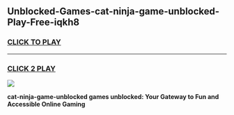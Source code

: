 
## Unblocked-Games-cat-ninja-game-unblocked-Play-Free-iqkh8
<h3>
<a href="https://premium76.site?title=cat-ninja-game-unblocked&ref=24M">CLICK TO PLAY</a></h3>
<hr>

<h3>
<a href="https://premium76.site?title=cat-ninja-game-unblocked&ref=24M">CLICK 2 PLAY</a>
  
</h3>

<a href="https://premium76.site?title=cat-ninja-game-unblocked&ref=24M"><img src="https://clearcache.store/games.png"></a>


**cat-ninja-game-unblocked games unblocked: Your Gateway to Fun and Accessible Online Gaming**
